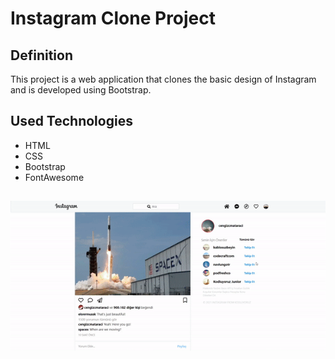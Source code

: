 # Instagram Clone Project 
## Definition
This project is a web application that clones the basic design of Instagram and is developed using Bootstrap.

## Used Technologies
- HTML
- CSS
- Bootstrap
- FontAwesome

## 
![Example GIF](./instaclone.gif)